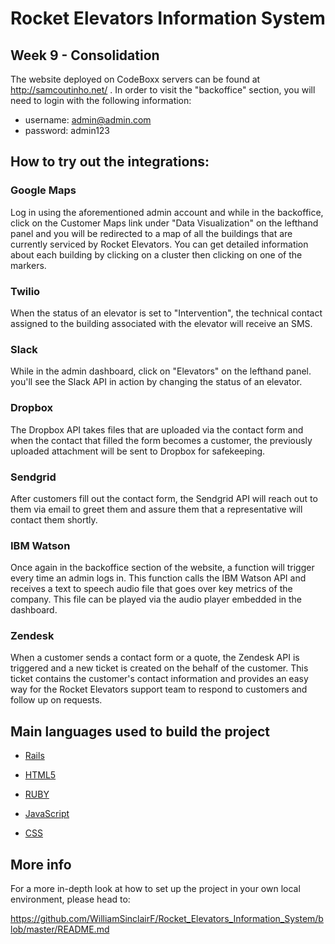 # Rocket Elevators Information System

<h2>Week 9 - Consolidation</h2>

The website deployed on CodeBoxx servers can be found at http://samcoutinho.net/ . In order to visit the "backoffice" section, you will need to login with the following information: 

- username: admin@admin.com 
- password: admin123

## How to try out the integrations:

### Google Maps

Log in using the aforementioned admin account and while in the backoffice, click on the Customer Maps link under "Data Visualization" on the lefthand panel and you will be redirected to a map of all the buildings that are currently serviced by Rocket Elevators. You can get detailed information about each building by clicking on a cluster then clicking on one of the markers.

### Twilio

When the status of an elevator is set to "Intervention", the technical contact assigned to the building associated with the elevator will receive an SMS.

### Slack
While in the admin dashboard, click on "Elevators" on the lefthand panel. you'll see the Slack API in action by changing the status of an elevator.


### Dropbox

The Dropbox API takes files that are uploaded via the contact form and when the contact that filled the form becomes a customer, the previously uploaded attachment will be sent to Dropbox for safekeeping.

### Sendgrid

After customers fill out the contact form, the Sendgrid API will reach out to them via email to greet them and assure them that a representative will contact them shortly.

### IBM Watson

Once again in the backoffice section of the website, a function will trigger every time an admin logs in. This function calls the IBM Watson API and receives a text to speech audio file that goes over key metrics of the company. This file can be played via the audio player embedded in the dashboard.

### Zendesk

When a customer sends a contact form or a quote, the Zendesk API is triggered and a new ticket is created on the behalf of the customer. This ticket contains the customer's contact information and provides an easy way for the Rocket Elevators support team to respond to customers and follow up on requests.


## Main languages used to build the project

- [Rails](https://guides.rubyonrails.org/)

- [HTML5](https://www.w3schools.com/html/)

- [RUBY](https://www.ruby-lang.org/)

- [JavaScript](https://www.javascript.com/)

- [CSS](https://css-tricks.com/)

## More info
For a more in-depth look at how to set up the project in your own local environment, please head to:

https://github.com/WilliamSinclairF/Rocket_Elevators_Information_System/blob/master/README.md
